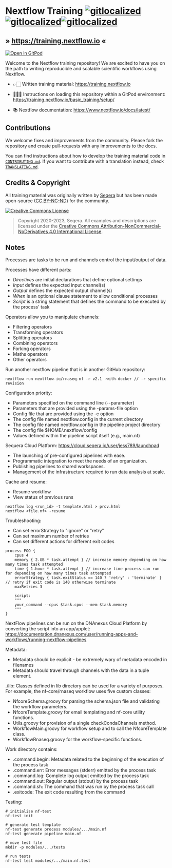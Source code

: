 # Nextflow Training [![gitlocalized ](https://gitlocalize.com/repo/8431/pt/badge.svg)](#)[![gitlocalized ](https://gitlocalize.com/repo/8431/fr/badge.svg)](#)[![gitlocalized ](https://gitlocalize.com/repo/8431/es/badge.svg)](#)

## » <https://training.nextflow.io> «

[![Open in GitPod](https://img.shields.io/badge/Gitpod-%20Open%20in%20Gitpod-908a85?logo=gitpod)](https://gitpod.io/#https://github.com/nextflow-io/training)

Welcome to the Nextflow training repository!
We are excited to have you on the path to writing reproducible and scalable scientific workflows using Nextflow.

-   👉🏻 Written training material: <https://training.nextflow.io>

-   👩🏻‍💻 Instructions on loading this repository within a GitPod environment: <https://training.nextflow.io/basic_training/setup/>

-   📚 Nextflow documentation: <https://www.nextflow.io/docs/latest/>

## Contributions

We welcome fixes and improvements from the community. Please fork the repository and create pull-requests with any improvements to the docs.

You can find instructions about how to develop the training material code in [`CONTRIBUTING.md`](CONTRIBUTING.md). If you want to contribute with a translation instead, check [`TRANSLATING.md`](TRANSLATING.md).

## Credits & Copyright

All training material was originally written by [Seqera](https://seqera.io) but has been made open-source ([CC BY-NC-ND](https://creativecommons.org/licenses/by-nc-nd/4.0/)) for the community.

<a rel="license" href="http://creativecommons.org/licenses/by-nc-nd/4.0/"><img alt="Creative Commons License" src="docs/assets/img/cc_by-nc-nd.svg" /></a>

> Copyright 2020-2023, Seqera. All examples and descriptions are licensed under the <a rel="license" href="http://creativecommons.org/licenses/by-nc-nd/4.0/">Creative Commons Attribution-NonCommercial-NoDerivatives 4.0 International License</a>.


## Notes
Processes are tasks to be run and channels control the input/output of data.

Processes have different parts:
* *Directives* are initial declarations that define optional settings
* *Input* defines the expected input channel(s)
* *Output* defines the expected output channel(s)
* *When* is an optional clause statement to allow conditional processes
* *Script* is a string statement that defines the command to be executed by the process' task

Operators allow you to manipulate channels:
* Filtering operators
* Transforming operators
* Splitting operators
* Combining operators
* Forking operators
* Maths operators
* Other operators

Run another nextflow pipeline that is in another GitHub repository:
```
nextflow run nextflow-io/rnaseq-nf -r v2.1 -with-docker // -r specific revision
```

Configuration priority:
*  Parameters specified on the command line (--parameter)
*  Parameters that are provided using the -params-file option
*  Config file that are provided using the -c option
*  The config file named nextflow.config in the current directory
*  The config file named nextflow.config in the pipeline project directory
*  The config file $HOME/.nextflow/config
*  Values defined within the pipeline script itself (e.g., main.nf)

Sequera Cloud Platform: https://cloud.seqera.io/user/jess789/launchpad
* The launching of pre-configured pipelines with ease.
* Programmatic integration to meet the needs of an organization.
* Publishing pipelines to shared workspaces.
* Management of the infrastructure required to run data analysis at scale.

Cache and resume:
* Resume workflow
* View status of previous runs
```
nextflow log <run_id> -t template.html > prov.html
nextflow <file.nf> -resume
```

Troubleshooting:
* Can set errorStrategy to "ignore" or "retry"
* Can set maximum number of retries
* Can set different actions for different exit codes
```
process FOO {
    cpus 4
    memory { 2.GB * task.attempt } // increase memory depending on how many times task attempted
    time { 1.hour * task.attempt } // increase time process can run for depending on how many times task attempted
    errorStrategy { task.exitStatus == 140 ? 'retry' : 'terminate' } // retry if exit code is 140 otherwise terminate
    maxRetries 3 

    script:
    """
    your_command --cpus $task.cpus --mem $task.memory
    """
}
```

NextFlow pipelines can be run on the DNAnexus Cloud Platform by converting the script into an app/applet: 
https://documentation.dnanexus.com/user/running-apps-and-workflows/running-nextflow-pipelines

Metadata:
* Metadata should be explicit - be extremely wary of metadata encoded in filenames
* Metadata should travel through channels with the data in a tuple element.

./lib:
Classes defined in lib directory can be used for a variety of purposes. For example, the nf-core/rnaseq workflow uses five custom classes:
* NfcoreSchema.groovy for parsing the schema.json file and validating the workflow parameters.
* NfcoreTemplate.groovy for email templating and nf-core utility functions.
* Utils.groovy for provision of a single checkCondaChannels method.
* WorkflowMain.groovy for workflow setup and to call the NfcoreTemplate class.
* WorkflowRnaseq.groovy for the workflow-specific functions.

Work directory contains:
* .command.begin: Metadata related to the beginning of the execution of the process task
* .command.err: Error messages (stderr) emitted by the process task
* .command.log: Complete log output emitted by the process task
* .command.out: Regular output (stdout) by the process task
* .command.sh: The command that was run by the process task call
* .exitcode: The exit code resulting from the command

Testing:
```
# initialise nf-test
nf-test init 

# generate test template
nf-test generate process modules/.../main.nf
nf-test generate pipeline main.nf

# move test file
mkdir -p modules/.../tests

# run tests
nf-test test modules/.../main.nf.test
```
